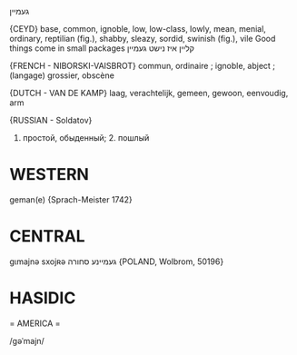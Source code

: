 געמיין

{CEYD}
base, common, ignoble, low, low-class, lowly, mean, menial, ordinary, reptilian (fig.), shabby, sleazy, sordid, swinish (fig.), vile
Good things come in small packages קליין איז נישט געמיין

{FRENCH - NIBORSKI-VAISBROT}
commun, ordinaire ; ignoble, abject ; (langage) grossier, obscène

{DUTCH - VAN DE KAMP}
laag, verachtelijk, gemeen, gewoon, eenvoudig, arm

{RUSSIAN - Soldatov}
1. простой, обыденный; 2. пошлый

WESTERN
========

geman(e) {Sprach-Meister 1742}

CENTRAL
========

gɩmajnə sxojʀə געמיינע סחורה {POLAND, Wolbrom, 50196}

HASIDIC
=======
= AMERICA = 

/gəˈmajn/
